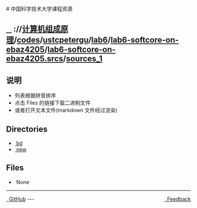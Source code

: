 
<head>
    <meta http-equiv="content-type" content="text/html; charset=utf-8">
    <link rel="stylesheet" href="https://use.fontawesome.com/releases/v5.8.1/css/all.css" integrity="sha384-50oBUHEmvpQ+1lW4y57PTFmhCaXp0ML5d60M1M7uH2+nqUivzIebhndOJK28anvf" crossorigin="anonymous">
    <title> 中国科学技术大学课程资源</title>
</head>
# 中国科学技术大学课程资源

<div>
  <h2>
    <a href="../index.html">&nbsp;&nbsp;<i class="fas fa-backward"></i>&nbsp;</a>
    :/<a href="../../../../../../../index.html"><i class="fas fa-home"></i></a>/<a href="../../../../../../index.html">计算机组成原理</a>/<a href="../../../../../index.html">codes</a>/<a href="../../../../index.html">ustcpetergu</a>/<a href="../../../index.html">lab6</a>/<a href="../../index.html">lab6-softcore-on-ebaz4205</a>/<a href="../index.html">lab6-softcore-on-ebaz4205.srcs</a>/<a href="index.html">sources_1</a>
  </h2>
</div>

## 说明
- 列表根据拼音排序
- 点击 Files 的链接下载二进制文件
- 或者打开文本文件(markdown 文件经过渲染)

<h2> Directories &nbsp; <a href="https://download-directory.github.io/?url=https://github.com/USTC-Resource/USTC-Course/tree/master/计算机组成原理/codes/ustcpetergu/lab6/lab6-softcore-on-ebaz4205/lab6-softcore-on-ebaz4205.srcs/sources_1" style="color:red;text-decoration:underline;" target="_black"><i class="fas fa-download"></i></a></h2>

<ul><li><a href="bd/index.html"><i class="fas fa-folder"></i>&nbsp;bd</a></li>
<li><a href="new/index.html"><i class="fas fa-folder"></i>&nbsp;new</a></li></ul>

## Files
<ul><li><i class="fas fa-meh"></i>&nbsp;None</li></ul>

---
<div style="text-decration:underline;display:inline">
  <a href="https://github.com/USTC-Resource/USTC-Course.git" target="_blank" rel="external"><i class="fab fa-github"></i>&nbsp; GitHub</a>
  <a href="mailto:&#122;huheqin1@gmail.com?subject=反馈与建议" style="float:right" target="_blank" rel="external"><i class="fas fa-envelope"></i>&nbsp; Feedback</a>
</div>
---


